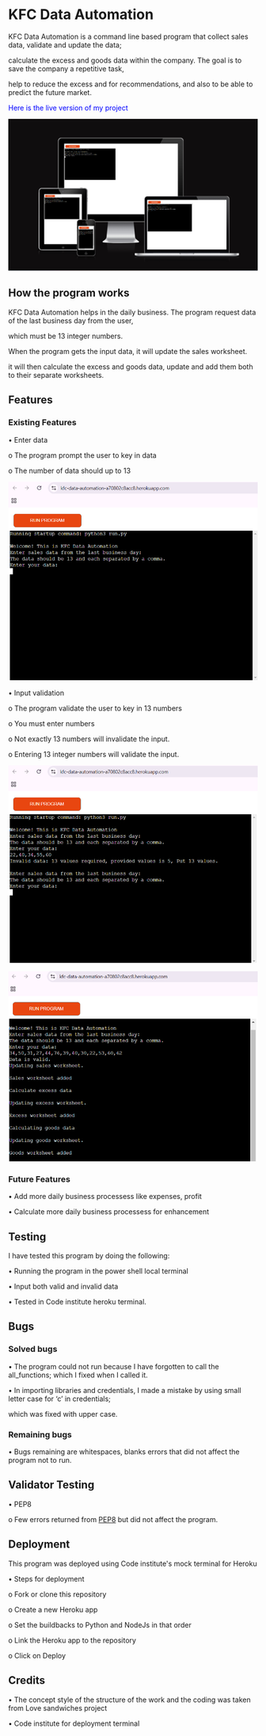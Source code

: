 # KFC Data Automation
KFC Data Automation is a command line based program that collect sales data, validate and update the data; 

calculate the excess and goods data within the company. The goal is to save the company a repetitive task,

help to reduce the excess and for recommendations, and also to be able to predict the future market.

<font color = 'blue'>Here is the live version of my project</font>

![Responsive image](<assets/images/kfc data-responsive image.png>)

## How the program works

KFC Data Automation helps in the daily business. The program request data of the last business day from the user, 

which must be 13 integer numbers.

When the program gets the input data, it will update the sales worksheet. 

it will then calculate the excess and goods data, update and add them both to their separate worksheets.

## Features

### Existing Features

•	Enter data

o	The program prompt the user to key in data

o	The number of data should up to 13

![input data](<assets/images/keyindata.png>)

•	Input validation

o	The program validate the user to key in 13 numbers

o	You must enter numbers

o	Not exactly 13 numbers will invalidate the input.

o	Entering 13 integer numbers will validate the input.

![invalid input numbers](<assets/images/invaliddata.png>)

![valid input numbers](<assets/images/validdata.png>)

### Future Features

•	Add more daily business processess like expenses, profit

•	Calculate more daily business processess for enhancement 

## Testing

I have tested this program by doing the following:

•	Running the program in the power shell local terminal

•	Input both valid and invalid data 

•	Tested in Code institute heroku terminal.

## Bugs

### Solved bugs

•	The program could not run because I have forgotten to call the all_functions; which I fixed when I called it.

•	In importing libraries and credentials, I made a mistake by using small letter case for ‘c’ in credentials; 

which was fixed with upper case.

### Remaining bugs

•	Bugs remaining are whitespaces, blanks errors that did not affect the program not to run.

## Validator Testing

•	PEP8

o	Few errors returned from [PEP8](https://pep8ci.herokuapp.com/) but did not affect the program.

## Deployment

This program was deployed using Code institute's mock terminal for Heroku

•	Steps for deployment

o	Fork or clone this repository

o	Create a new Heroku app

o	Set the buildbacks to Python and NodeJs in that order

o	Link the Heroku app to the repository

o	Click on Deploy

## Credits

•	The concept style of the structure of the work and the coding was taken from Love sandwiches project

•	Code institute for deployment terminal












